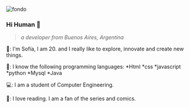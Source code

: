 ![fondo](https://user-images.githubusercontent.com/81741180/149051551-2eab711c-a20f-466c-81fb-ed1e69e59e00.jpeg)

### Hi Human 👋

> <em>a developer from Buenos Aires, Argentina</em>

🌸: I'm Sofía, I am 20. and I really like to explore, innovate and create new things. 

🧠: I know the following programming languages:
    *Html
    *css
    *javascript
    *python
    *Mysql
    *Java

💻:  I am a student of Computer Engineering.

💜: I love reading. I am a fan of the series and comics.



